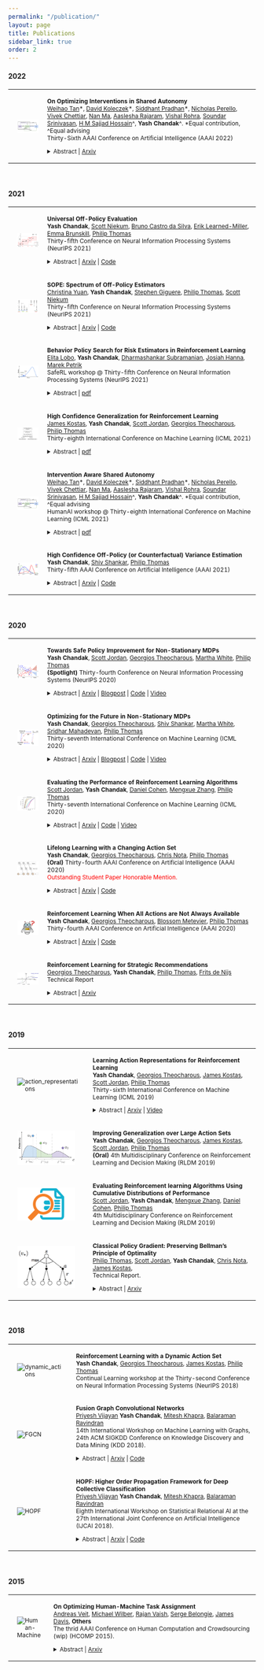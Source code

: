 ```yaml
---
permalink: "/publication/"
layout: page
title: Publications
sidebar_link: true
order: 2
---
```



<style>

table {
  margin-bottom: 1rem;
  width: 100%;
  font-size: 85%;
  border: 0px solid $border-color;
  border-collapse: collapse;
}

td,
th {
  padding: .25rem .5rem;
  border: 0px solid $border-color;
}

th {
  text-align: left;
}

tbody tr:nth-child(odd) td,
tbody tr:nth-child(odd) th {
  background-color: transparent;
}

paper {
 color: #; 
 font-weight:bold;
}


</style>
#### 2022

<table width="100%" align="center" border="0" cellspacing="0" cellpadding="20">
  
<tr>
       <td width="14%"  valign="middle">
            <img src="/images/publications/web_SharedAutonomy.png" alt="HumanAI" style="vertical-align:middle; width: 80%; margin:0px 10px; border-radius:0%"/> 
     </td>
     <td valign="top" width="85%">
          <p>
              <paper>On Optimizing Interventions in Shared Autonomy</paper>
              <br> 
              <a href='https://scholar.google.com/citations?user=-ccuMB4AAAAJ&hl=zh-CN'>Weihao Tan</a>*, 
              <a href='http://davidkoleczek.me/'>David Koleczek</a>*, 
              <a href='https://scholar.google.com/citations?user=FzRyPc0AAAAJ&hl=en'>Siddhant Pradhan</a>*, 
              <a href='http://ds.cs.umass.edu/nicholas-perello'>Nicholas Perello</a>, 
              <a href='https://www.linkedin.com/in/vivekchettiar/'>Vivek Chettiar</a>, 
              <a href='https://yashchandak.github.io/publication/'>Nan Ma</a>, 
              <a href='https://www.linkedin.com/in/aaslesha-rajaram/'>Aaslesha Rajaram</a>, 
              <a href='https://www.linkedin.com/in/vishalrohra1/'>Vishal Rohra</a>, 
              <a href='https://www.linkedin.com/in/soundararajansrinivasan/'>Soundar Srinivasan</a>, 
              <a href='https://sites.google.com/view/sajjadriaj/'>H M Sajjad Hossain</a>^, 
              <b>Yash Chandak</b>^.
            *Equal contribution, ^Equal advising
            <br>
              Thirty-Sixth AAAI Conference on Artificial Intelligence (AAAI 2022)
              <details>
                <summary>Abstract  | <a href="https://arxiv.org/pdf/2112.09169.pdf">Arxiv</a>  </summary>            
                  <p class="message">
                  Shared autonomy refers to approaches for enabling an autonomous agent to collaborate with a human with the aim of improving human performance. However, besides improving performance, it may often also be beneficial that the agent concurrently accounts for preserving the user’s experience or satisfaction of collaboration. In order to address this additional goal, we examine approaches for improving the user experience by constraining the number of interventions by the autonomous agent. We propose two model-free reinforcement learning methods that can account for both hard and soft constraints on the number of interventions. We show that not only does our method outperform the existing baseline, but also eliminates the need to manually tune a black-box hyperparameter for controlling the level of assistance. We also provide an in-depth analysis of intervention scenarios in order to further illuminate system understanding.
                  </p>
              </details>
          </p>  
     </td>
   </tr>
  
  
  
</table>

<br>


#### 2021

<table width="100%" align="center" border="0" cellspacing="0" cellpadding="20">
<tr>
     <td width="14%"  valign="middle">
            <img src="/images/publications/web_UnO.png" alt="UnO" style="vertical-align:middle; width: 80%; margin:0px 10px; border-radius:0%"/> 
     </td>
     <td valign="top" width="85%">
          <p>
              <paper>Universal Off-Policy Evaluation</paper>
              <br>
              <b>Yash Chandak</b>,  
              <a href='https://www.cs.utexas.edu/~sniekum/'>Scott Niekum</a>,
              <a href='https://people.cs.umass.edu/~bsilva/'>Bruno Castro da Silva</a>,
              <a href='https://people.cs.umass.edu/~elm/'>Erik Learned-Miller</a>,
              <a href='https://cs.stanford.edu/people/ebrun/'>Emma Brunskill</a>,
              <a href='https://people.cs.umass.edu/~pthomas/'>Philip Thomas</a>
              <br>
             Thirty-fifth Conference on Neural Information Processing Systems (NeurIPS 2021)
              <details>
                <summary>Abstract  | <a href="https://arxiv.org/abs/2104.12820">Arxiv</a> |  <a href="https://github.com/yashchandak/UnO">Code</a> </summary>            
                  <p class="message">
                   When faced with sequential decision-making problems, it is often useful to be able to predict what would happen if decisions were made using a new policy. Those predictions must often be based on data collected under some previously used decision-making rule. Many previous methods enable such off-policy (or counterfactual) estimation of the expected value of a performance measure called the return. In this paper, we take the first steps towards a universal off-policy estimator (UnO) -- one that provides off-policy estimates and high-confidence bounds for any parameter of the return distribution. We use UnO for estimating and simultaneously bounding the mean, variance, quantiles/median, inter-quantile range, CVaR, and the entire cumulative distribution of returns. Finally, we also discuss Uno's applicability in various settings, including fully observable, partially observable (i.e., with unobserved confounders), Markovian, non-Markovian, stationary, smoothly non-stationary, and discrete distribution shifts. 
                  </p>
              </details>
          </p>  
     </td>
   </tr>
 
  <tr>
     <td width="14%"  valign="middle">
            <img src="/images/publications/web_SOPE.png" alt="SOPE" style="vertical-align:middle; width: 80%; margin:0px 10px; border-radius:0%"/> 
     </td>
     <td valign="top" width="85%">
          <p>
              <paper>SOPE: Spectrum of Off-Policy Estimators</paper>
              <br>
              <a href='https://yashchandak.github.io/publication/'>Christina Yuan</a>,
              <b>Yash Chandak</b>,  
              <a href='https://scholar.google.com/citations?user=PZPaJJ0AAAAJ&hl=en'>Stephen Giguere</a>,
              <a href='https://people.cs.umass.edu/~pthomas/'>Philip Thomas</a>,
              <a href='https://www.cs.utexas.edu/~sniekum/'>Scott Niekum</a>
              <br>
             Thirty-fifth Conference on Neural Information Processing Systems (NeurIPS 2021)
              <details>
                <summary>Abstract | <a href="https://arxiv.org/abs/2111.03936">Arxiv</a> |  <a href="https://github.com/Pearl-UTexas/SOPE">Code</a> </summary>            
                  <p class="message">
                   Many sequential decision making problems are high-stakes and require off-policy evaluation (OPE) of a new policy using historical data collected using some other policy. One of the most common OPE technique that provides unbiased estimates is trajectory based importance sampling (IS). However, due to the high variance of trajectory IS estimates, importance sampling methods based on stationary distributions (SIS) have recently been adopted. Unfortunately, while SIS often provides lower variance estimates, estimating the stationary distribution ratios can be challenging and lead to biased estimates. In this paper, we present a new perspective on this bias-variance trade-off and show the existence of a spectrum of estimators whose endpoints are SIS and IS, respectively. We then show that estimators in this spectrum allow us to trade-off between the bias and variance of IS and SIS and can achieve lower mean-squared error than both IS and SIS.
                  </p>
              </details>
          </p>  
     </td>
   </tr>
  
 <tr>
     <td width="14%"  valign="middle">
            <img src="/images/publications/web_CVaR_BPG.png" alt="Risk_BPG" style="vertical-align:middle; width: 80%; margin:0px 10px; border-radius:0%"/> 
     </td>
     <td valign="top" width="85%">
          <p>
              <paper>Behavior Policy Search for Risk Estimators in Reinforcement Learning
</paper>
              <br>
              <a href='https://elitalobo.github.io/'>Elita Lobo</a>,
              <b>Yash Chandak</b>,  
              <a href='https://scholar.google.com/citations?user=j54RzcEAAAAJ&hl=en'>Dharmashankar Subramanian</a>,
              <a href='https://pages.cs.wisc.edu/~jphanna/'>Josiah Hanna</a>,
              <a href='https://marek.petrik.us/'>Marek Petrik</a>
              <br>
             SafeRL workshop @ Thirty-fifth Conference on Neural Information Processing Systems (NeurIPS 2021)
              <details>
                <summary>Abstract | <a href="https://drive.google.com/file/d/1CVrXb7-exxJDSG3Ee2SxtezdtY79G8Nq/view">pdf</a>   </summary>            
                  <p class="message">
                   In real-world sequential decision problems, exploration is expensive, and the risk of expert decision policies must be evaluated from limited data. In this setting, Monte Carlo (MC) risk estimators are typically used to estimate the risk of decision policies. While these estimators have the desired low bias property, they often suffer from large variance. In this paper, we consider the problem of minimizing the asymptotic mean squared error and hence variance of MC risk estimators. 
We show that by carefully choosing the data sampling policy (\emph{behavior policy}), we can obtain low variance estimates of the risk of any given decision policy.
                  </p>
              </details>
          </p>  
     </td>
   </tr>
 
 
<tr>
       <td width="14%"  valign="middle">
            <img src="/images/publications/web_HCGA.png" alt="HCGA" style="vertical-align:middle; width: 80%; margin:0px 10px; border-radius:0%"/> 
     </td>
     <td valign="top" width="85%">
          <p>
              <paper>High Confidence Generalization for Reinforcement Learning</paper>
              <br> 
              <a href='https://people.cs.umass.edu/~jekostas/jekostas.html'>James Kostas</a>, 
              <b>Yash Chandak</b>,  
              <a href='https://people.cs.umass.edu/~sjordan/'>Scott Jordan</a>,
              <a href='https://research.adobe.com/person/georgios-theocharous/'>Georgios Theocharous</a>, 
              <a href='https://people.cs.umass.edu/~pthomas/'>Philip Thomas</a>
              <br>
              Thirty-eighth International Conference on Machine Learning (ICML 2021)
              <details>
                <summary>Abstract |  <a href="https://proceedings.mlr.press/v139/kostas21a.html">pdf</a>  </summary>            
                  <p class="message">
                   We present several classes of reinforcement learn-ing algorithms that safely generalize toMarkovdecision processes(MDPs) not seen during train-ing.  Specifically, we study the setting in whichsome set of MDPs is accessible for training. Forvarious definitions of safety, our algorithms giveprobabilistic guarantees that agents can safely gen-eralize to MDPs that are sampled from the samedistribution but are not necessarily in the train-ing set.   These algorithms are a type ofSeldo-nianalgorithm (Thomas et al., 2019), which is aclass of machine learning algorithms that returnmodels with probabilistic safety guarantees foruser-specified definitions of safety. 
                  </p>
              </details>
          </p>  
     </td>
   </tr>
  
<tr>
       <td width="14%"  valign="middle">
            <img src="/images/publications/web_SharedAutonomy.png" alt="HumanAI" style="vertical-align:middle; width: 80%; margin:0px 10px; border-radius:0%"/> 
     </td>
     <td valign="top" width="85%">
          <p>
              <paper>Intervention Aware Shared Autonomy</paper>
              <br> 
              <a href='https://scholar.google.com/citations?user=-ccuMB4AAAAJ&hl=zh-CN'>Weihao Tan</a>*, 
              <a href='http://davidkoleczek.me/'>David Koleczek</a>*, 
              <a href='https://scholar.google.com/citations?user=FzRyPc0AAAAJ&hl=en'>Siddhant Pradhan</a>*, 
              <a href='http://ds.cs.umass.edu/nicholas-perello'>Nicholas Perello</a>, 
              <a href='https://www.linkedin.com/in/vivekchettiar/'>Vivek Chettiar</a>, 
              <a href='https://yashchandak.github.io/publication/'>Nan Ma</a>, 
              <a href='https://www.linkedin.com/in/aaslesha-rajaram/'>Aaslesha Rajaram</a>, 
              <a href='https://www.linkedin.com/in/vishalrohra1/'>Vishal Rohra</a>, 
              <a href='https://www.linkedin.com/in/soundararajansrinivasan/'>Soundar Srinivasan</a>, 
              <a href='https://sites.google.com/view/sajjadriaj/'>H M Sajjad Hossain</a>^, 
              <b>Yash Chandak</b>^.
            *Equal contribution, ^Equal advising
            <br>
              HumanAI workshop @ Thirty-eighth International Conference on Machine Learning (ICML 2021)
              <details>
                <summary>Abstract |  <a href="https://all.cs.umass.edu/pubs/2021/Tan%20et%20al%20-%20Intervention%20Aware%20Shared%20Autonomy.pdf">pdf</a>  </summary>            
                  <p class="message">
                  Shared  autonomy  refers  to  approaches  for  en-abling an autonomous agent to collaborate witha human with the aim of improving human per-formance.  However, besides improving perfor-mance, it may often be beneficial that the agentconcurrently accounts for preserving the user’sexperience or satisfaction of collaboration. In or-der to address this additional goal, we examineapproaches for improving the user experience byconstraining the number of interventions by theautonomous agent. We propose two model-freereinforcement learning methods that can accountfor both hard and soft constraints on the numberof interventions. We show that not only does ourmethod outperform the existing baseline, but alsoeliminates the need to manually tune an arbitraryhyperparameter for controlling the level of assis-tance.  We also provide an in-depth analysis ofintervention scenarios in order to further illumi-nate system understanding.
                  </p>
              </details>
          </p>  
     </td>
   </tr>
  
  
<tr>
  <td width="14%"  valign="middle">
            <img src="/images/publications/HCOVE.png" alt="SPIN" style="vertical-align:middle; width: 80%; margin:0px 10px; border-radius:0%"/> 
     </td>
     <td valign="top" width="85%">
          <p>
              <paper>High Confidence Off-Policy (or Counterfactual) Variance Estimation</paper>
              <br>
              <b>Yash Chandak</b>,  
              <a href='https://scholar.google.com/citations?user=yK56jugAAAAJ&hl=en'>Shiv Shankar</a>,
              <a href='https://people.cs.umass.edu/~pthomas/'>Philip Thomas</a>
              <br>
              Thirty-fifth AAAI Conference on Artificial Intelligence (AAAI 2021)
              <details>
                <summary>Abstract  | <a href="https://arxiv.org/abs/2101.09847">Arxiv</a> |  <a href="https://github.com/yashchandak/UnO">Code</a> </summary>            
                  <p class="message">
                   Many sequential decision-making systems leverage data collected using prior policies to propose a new policy. In critical applications, it is important that high-confidence guarantees on the new policy's behavior are provided before deployment, to ensure that the policy will behave as desired. Prior works have studied high-confidence off-policy estimation of the \emph{expected} return, however, high-confidence off-policy estimation of the \emph{variance} of returns can be equally critical for high-risk applications. In this paper, we tackle the previously open problem of estimating and bounding, with high confidence, the variance of returns from off-policy data.
                  </p>
              </details>
          </p>  
     </td>
   </tr>

  
  
  
</table>

<br>

#### 2020

<table width="100%" align="center" border="0" cellspacing="0" cellpadding="20">
   <tr>
     <td width="14%"  valign="middle">
            <img src="/images/publications/SPIN.png" alt="SPIN" style="vertical-align:middle; width: 80%; margin:0px 10px; border-radius:0%"/> 
     </td>
     <td valign="top" width="85%">
          <p>
              <paper>Towards Safe Policy Improvement for Non-Stationary MDPs</paper>
              <br>
              <b>Yash Chandak</b>,
              <a href='https://people.cs.umass.edu/~sjordan/'>Scott Jordan</a>,
              <a href='https://research.adobe.com/person/georgios-theocharous/'>Georgios Theocharous</a>,   
              <a href='https://webdocs.cs.ualberta.ca/~whitem/'>Martha White</a>,   
              <a href='https://people.cs.umass.edu/~pthomas/'>Philip Thomas</a>
              <br>
              <b>(Spotlight)</b> Thirty-fourth Conference on Neural Information Processing Systems (NeurIPS 2020)
              <details>
                <summary>Abstract | <a href="https://arxiv.org/abs/2010.12645">Arxiv</a> |  <a href="/blog/spin">Blogpost</a> |  <a href="https://github.com/ScottJordan/SafePolicyImprovementNonstationary">Code</a> | <a href="https://nips.cc/virtual/2020/public/poster_680390c55bbd9ce416d1d69a9ab4760d.html">Video</a>  </summary>            
                  <p class="message">
                    Many real-world sequential decision-making problems involve critical systems that present both human-life and financial risks. While several works in the past have proposed methods that are safe for deployment, they assume that the underlying problem is stationary. However, many real-world problems of interest exhibit non-stationarity, and when stakes are high, the cost associated with a false stationarity assumption may be unacceptable. Addressing safety in the presence of non-stationarity remains an open question in the literature. We present a type of Seldonian algorithm (Thomas et al., 2019), taking the first steps towards ensuring safety, with high confidence, for smoothly varying non-stationary decision problems, through a synthesis of model-free reinforcement learning algorithms with methods from time-series analysis.
                  </p>
              </details>
          </p>  
     </td>
   </tr>


   <tr>
     <td width="14%"  valign="middle">
            <img src="/images/publications/prognosticator.png" alt="Future" style="vertical-align:middle; width: 80%; margin:0px 10px; border-radius:0%"/> 
     </td>
     <td valign="top" width="85%">
          <p>
              <paper>Optimizing for the Future in Non-Stationary MDPs</paper>
              <br>
              <b>Yash Chandak</b>, 
              <a href='https://research.adobe.com/person/georgios-theocharous/'>Georgios Theocharous</a>,   
              <a href='https://scholar.google.com/citations?user=yK56jugAAAAJ&hl=en'>Shiv Shankar</a>,
              <a href='https://webdocs.cs.ualberta.ca/~whitem/'>Martha White</a>,   
              <a href='https://people.cs.umass.edu/~mahadeva/Site/About_Me.html'>Sridhar Mahadevan</a>,  
              <a href='https://people.cs.umass.edu/~pthomas/'>Philip Thomas</a>
              <br>
              Thirty-seventh International Conference on Machine Learning (ICML 2020)
              <details>
                <summary>Abstract | <a href="https://arxiv.org/abs/2005.08158">Arxiv</a> |  <a href="/blog/prognosticator">Blogpost</a> |  <a href="https://github.com/yashchandak/OptFuture_NSMDP">Code</a> | <a href="https://icml.cc/virtual/2020/poster/6316">Video</a>  </summary>            
                  <p class="message">
                    Most reinforcement learning methods are based upon the key assumption that the transition dynamics and reward functions are fixed, that is, the underlying Markov decision process is stationary. However, in many real-world applications, this assumption is violated, and using existing algorithms may result in a performance lag. To proactively search for a good future policy, we present a policy gradient algorithm that maximizes a forecast of future performance. This forecast is obtained by fitting a curve to the counter-factual estimates of policy performance over time, without explicitly modeling the underlying non-stationarity. The resulting algorithm amounts to a non-uniform reweighting of past data, and we observe that minimizing performance over some of the data from past episodes can be beneficial when searching for a policy that maximizes future performance. We show that our algorithm, called Prognosticator, is more robust to non-stationarity than two online adaptation techniques, on three simulated problems motivated by real-world applications. 
                  </p>
              </details>
          </p>  
     </td>
   </tr>

   <tr>
     <td width="14%"  valign="middle">
            <img src="/images/publications/evalrldm.png" alt="eval" style="vertical-align:middle; width: 80%; margin:0px 10px; border-radius:0%"/> 
     </td>
     <td valign="top" width="85%">
          <p>
              <paper>Evaluating the Performance of Reinforcement Learning Algorithms</paper>
              <br>
              <a href='https://people.cs.umass.edu/~sjordan/'>Scott Jordan</a>,
              <b>Yash Chandak</b>,    
              <a href='https://people.cs.umass.edu/~dcohen/'>Daniel Cohen</a>,  
              <a href='https://people.cs.umass.edu/~mengxuezhang/'>Mengxue Zhang</a>,  
              <a href='https://people.cs.umass.edu/~pthomas/'>Philip Thomas</a>
              <br>
              Thirty-seventh International Conference on Machine Learning (ICML 2020)
              <details>
                <summary>Abstract  | <a href="https://arxiv.org/abs/2006.16958">Arxiv</a> | <a href="https://github.com/ScottJordan/EvaluationOfRLAlgs">Code</a> | <a href="https://icml.cc/virtual/2020/poster/6301">Video</a>   </summary>            
                  <p class="message">
                    Performance evaluations are critical for quantifying algorithmic advances in reinforcement learning. Recent reproducibility analyses have shown that reported performance results are often inconsistent and difficult to replicate. In this work, we argue that the inconsistency of performance stems from the use of flawed evaluation metrics. Taking a step towards ensuring that reported results are consistent, we propose a new comprehensive evaluation methodology for reinforcement learning algorithms that produces reliable measurements of performance both on a single environment and when aggregated across environments. We demonstrate this method by evaluating a broad class of reinforcement learning algorithms on standard benchmark tasks. 
                  </p>
              </details>
          </p>  
     </td>
   </tr>



   <tr>
     <td width="14%"  valign="middle">
            <img src="/images/publications/LAICA.png" alt="SAS" style="vertical-align:middle; width: 80%; margin:0px 10px; border-radius:0%"/> 
     </td>
     <td valign="top" width="85%">
          <p>
              <paper>Lifelong Learning with a Changing Action Set</paper>
              <br>
              <b>Yash Chandak</b>, 
              <a href='https://research.adobe.com/person/georgios-theocharous/'>Georgios Theocharous</a>,   
              <a href='https://scholar.google.com/citations?user=clEBNJAAAAAJ&hl=en'>Chris Nota</a>, 
              <a href='https://people.cs.umass.edu/~pthomas/'>Philip Thomas</a>
              <br>
              <b>(Oral)</b> Thirty-fourth AAAI Conference on Artificial Intelligence (AAAI 2020)
              <br>
              <font color='red'>Outstanding Student Paper Honorable Mention.</font>
              <details>
                <summary>Abstract | <a href="https://arxiv.org/abs/1906.01770">Arxiv</a> | <a href="https://github.com/yashchandak/lifelong_changing_actions">Code</a> </summary>            
                  <p class="message">
                    In many real-world sequential decision making problems, the number of available actions (decisions) can vary over time. While problems like catastrophic forgetting, changing transition dynamics, changing rewards functions, etc. have been well-studied in the lifelong learning literature, the setting where the action set changes remains unaddressed. In this paper, we present an algorithm that autonomously adapts to an action set whose size changes over time. To tackle this open problem, we break it into two problems that can be solved iteratively: inferring the underlying, unknown, structure in the space of actions and optimizing a policy that leverages this structure. We demonstrate the efficiency of this approach on large-scale real-world lifelong learning problems. 
                  </p>
              </details>
          </p>  
     </td>
   </tr>

  <tr>
     <td width="14%"  valign="middle">
            <img src="/images/publications/SAS.jpg" alt="SAS" style="vertical-align:middle; width: 80%; margin:0px 10px; border-radius:0%"/> 
     </td>
     <td valign="top" width="85%">
          <p>
              <paper>Reinforcement Learning When All Actions are Not Always Available</paper>
              <br>
              <b>Yash Chandak</b>, 
              <a href='https://research.adobe.com/person/georgios-theocharous/'>Georgios Theocharous</a>,   
              <a href='https://bmetevier.github.io/'>Blossom Metevier</a>, 
              <a href='https://people.cs.umass.edu/~pthomas/'>Philip Thomas</a>
              <br>
              Thirty-fourth AAAI Conference on Artificial Intelligence (AAAI 2020)
              <details>
                <summary>Abstract | <a href="https://arxiv.org/abs/1906.01772">Arxiv</a> | <a href="https://github.com/yashchandak/SAS_RL">Code</a> </summary>            
                  <p class="message">
                   The Markov decision process (MDP) formulation used to model many real-world sequential decision making problems does not capture the setting where the set of available decisions (actions) at each time step is stochastic. Recently, the stochastic action set Markov decision process (SAS-MDP) formulation has been proposed, which captures the concept of a stochastic action set. In this paper we argue that existing RL algorithms for SAS-MDPs suffer from divergence issues, and present new algorithms for SAS-MDPs that incorporate variance reduction techniques unique to this setting, and provide conditions for their convergence. We conclude with experiments that demonstrate the practicality of our approaches using several tasks inspired by real-life use cases wherein the action set is stochastic. 
                  </p>
              </details>
          </p>  
     </td>
   </tr>


  <tr>
     <td width="14%"  valign="middle">
            <img src="/images/publications/cogbias.png" alt="cogbias" style="vertical-align:middle; width: 80%; margin:0px 10px; border-radius:0%"/> 
     </td>
     <td valign="top" width="85%">
          <p>
              <paper>Reinforcement Learning for Strategic Recommendations</paper>
              <br>
              <a href='https://research.adobe.com/person/georgios-theocharous/'>Georgios Theocharous</a>, 
              <b>Yash Chandak</b>,   
              <a href='https://people.cs.umass.edu/~pthomas/'>Philip Thomas</a>,
              <a href='https://research.monash.edu/en/persons/frits-de-nijs'>Frits de Nijs</a>
              <br>
              Technical Report
              <details>
                <summary>Abstract | <a href="https://arxiv.org/abs/2009.07346">Arxiv</a> </summary>            
                  <p class="message">
                   Strategic recommendations (SR) refer to the problem where an intelligent agent observes the sequential behaviors and activities of users and decides when and how to interact with them to optimize some long-term objectives, both for the user and the business. These systems are in their infancy in the industry and in need of practical solutions to some fundamental research challenges. At Adobe research, we have been implementing such systems for various use-cases, including points of interest recommendations, tutorial recommendations, next step guidance in multi-media editing software, and ad recommendation for optimizing lifetime value. There are many research challenges when building these systems, such as modeling the sequential behavior of users, deciding when to intervene and offer recommendations without annoying the user, evaluating policies offline with high confidence, safe deployment, non-stationarity, building systems from passive data that do not contain past recommendations, resource constraint optimization in multi-user systems, scaling to large and dynamic actions spaces, and handling and incorporating human cognitive biases. In this paper we cover various use-cases and research challenges we solved to make these systems practical. 
                  </p>
              </details>
          </p>  
     </td>
   </tr>


</table>   




<br>
  

#### 2019

<table width="100%" align="center" border="0" cellspacing="0" cellpadding="20">
  
   <tr>
     <td width="14%"  valign="middle">
            <img src="/images/publications/action_rep.png" alt="action_representations" align="middle" style="width: 80%; margin:0px 10px; border-radius:0%"/> 
     </td>
     <td valign="top" width="85%">
          <p>
              <paper>Learning Action Representations for Reinforcement Learning</paper>
              <br>
              <b>Yash Chandak</b>, 
              <a href='https://research.adobe.com/person/georgios-theocharous/'>Georgios Theocharous</a>,   
              <a href='https://people.cs.umass.edu/~jekostas/jekostas.html'>James Kostas</a>, 
              <a href='https://people.cs.umass.edu/~sjordan/'>Scott Jordan</a>,              
              <a href='https://people.cs.umass.edu/~pthomas/'>Philip Thomas</a>
              <br>
              Thirty-sixth International Conference on Machine Learning (ICML 2019)
              <details>
                <summary>Abstract | <a href="https://arxiv.org/abs/1902.00183">Arxiv</a>  | <a href="https://slideslive.com/38917406/reinforcement-learning-theory?ref=speaker-18061-latest">Video</a> </summary>            
                  <p class="message">
                    Most model-free reinforcement learning methods leverage state representations (embeddings) for generalization, but either ignore structure in the space of actions or assume the structure is provided a priori. We show how a policy can be decomposed into a component that acts in a low-dimensional space of action representations and a component that transforms these representations into actual actions. These representations improve generalization over large, finite action sets by allowing the agent to infer the outcomes of actions similar to actions already taken. We provide an algorithm to both learn and use action representations and provide conditions for its convergence. The efficacy of the proposed method is demonstrated on large-scale real-world problems. 
                  </p>
              </details>
          </p>  
     </td>
   </tr>
   
   <tr>
     <td width="14%"  valign="middle">
            <img src="/images/publications/action_rep_2.png" alt="action_generalization" align="middle" style="width: 80%; margin:0px 10px; border-radius:0%"/> 
     </td>
     <td valign="top" width="85%">
          <p>
              <paper>Improving Generalization over Large Action Sets</paper>
              <br>
              <b>Yash Chandak</b>, 
              <a href='https://research.adobe.com/person/georgios-theocharous/'>Georgios Theocharous</a>,   
              <a href='https://people.cs.umass.edu/~jekostas/jekostas.html'>James Kostas</a>, 
              <a href='https://people.cs.umass.edu/~sjordan/'>Scott Jordan</a>,              
              <a href='https://people.cs.umass.edu/~pthomas/'>Philip Thomas</a>
              <br>
              <b>(Oral)</b> 4th Multidisciplinary Conference on Reinforcement Learning and Decision Making (RLDM 2019)
          </p>  
     </td>
   </tr>  
   
   <tr>
     <td width="14%"  valign="middle">
            <img src="/images/publications/eval.png" alt="eval" style="vertical-align:middle; width: 80%; margin:0px 10px; border-radius:0%"/> 
     </td>
     <td valign="top" width="85%">
          <p>
              <paper>Evaluating Reinforcement learning Algorithms Using Cumulative Distributions of Performance</paper>
              <br>
              <a href='https://people.cs.umass.edu/~sjordan/'>Scott Jordan</a>,
              <b>Yash Chandak</b>,    
              <a href='https://people.cs.umass.edu/~mengxuezhang/'>Mengxue Zhang</a>,  
              <a href='https://people.cs.umass.edu/~dcohen/'>Daniel Cohen</a>,  
              <a href='https://people.cs.umass.edu/~pthomas/'>Philip Thomas</a>
              <br>
              4th Multidisciplinary Conference on Reinforcement Learning and Decision Making (RLDM 2019)
          </p>  
     </td>
   </tr>
   
  <tr>
     <td width="14%"  valign="middle">
            <img src="/images/publications/bellman_optimal.png" alt="Bellman" align="middle" style="width: 80%; margin:0px 10px; border-radius:0%"/> 
     </td>
     <td valign="top" width="85%">
          <p>
              <paper>Classical Policy Gradient: Preserving Bellman’s Principle of Optimality</paper>
              <br>
              <a href='https://people.cs.umass.edu/~pthomas/'>Philip Thomas</a>,
              <a href='https://people.cs.umass.edu/~sjordan/'>Scott Jordan</a>,                
              <b>Yash Chandak</b>,    
              <a href='https://scholar.google.com/citations?user=clEBNJAAAAAJ&hl=en'>Chris Nota</a>, 
              <a href='https://people.cs.umass.edu/~jekostas/jekostas.html'>James Kostas</a>, 
              <br>
             Technical Report.
              <details>
                <summary>Abstract | <a href="https://arxiv.org/abs/1906.03063">Arxiv</a> </summary>            
                  <p class="message">
                    We propose a new objective function for finite-horizon episodic Markov decision processes that better captures Bellman's principle of optimality, and provide an expression for the gradient of the objective.  
                  </p>
              </details>
          </p>  
     </td>
   </tr>


</table>

<br>

#### 2018

<table width="100%" align="center" border="0" cellspacing="0" cellpadding="20">
   <tr>
     <td width="14%"  valign="middle">
            <img src="/images/publications/dynamic_action.png" alt="dynamic_actions" align="middle" style="width: 80%; margin:0px 10px; border-radius:0%"/> 
     </td>
     <td valign="top" width="85%">
          <p>
              <paper>Reinforcement Learning with a Dynamic Action Set</paper>
              <br>
              <b>Yash Chandak</b>, 
              <a href='https://research.adobe.com/person/georgios-theocharous/'>Georgios Theocharous</a>,   
              <a href='https://people.cs.umass.edu/~jekostas/jekostas.html'>James Kostas</a>, 
              <a href='https://people.cs.umass.edu/~pthomas/'>Philip Thomas</a>
              <br>
              Continual Learning workshop at the Thirty-second Conference on Neural Information Processing Systems (NeurIPS 2018)
          </p>  
     </td>
   </tr>

   <tr>
     <td width="14%"  valign="middle">
            <img src="/images/publications/fgcn.png" alt="FGCN" align="middle" style="width: 80%; margin:0px 10px; border-radius:0%"/> 
     </td>
     <td valign="top" width="85%">
          <p>
              <paper>Fusion Graph Convolutional Networks</paper>
              <br>
              <a href='https://priyeshv.github.io/'>Priyesh Vijayan</a>
              <b>Yash Chandak</b>, 
              <a href='https://www.cse.iitm.ac.in/~miteshk/'>Mitesh Khapra</a>,   
              <a href='https://www.cse.iitm.ac.in/~ravi/'>Balaraman Ravindran</a>
              <br>
              14th International Workshop on Machine Learning with Graphs, 24th ACM SIGKDD Conference on
Knowledge Discovery and Data Mining (KDD 2018).
              <details>
                <summary>Abstract | <a href="https://arxiv.org/abs/1805.12528">Arxiv</a> | <a href="https://github.com/PriyeshV/HOPF">Code</a></summary>            
                  <p class="message">
                     Semi-supervised node classification in attributed graphs, i.e., graphs with node features, involves learning to classify unlabeled nodes given a partially labeled graph. Label predictions are made by jointly modeling the node and its' neighborhood features. State-of-the-art models for node classification on such attributed graphs use differentiable recursive functions that enable aggregation and filtering of neighborhood information from multiple hops. In this work, we analyze the representation capacity of these models to regulate information from multiple hops independently. From our analysis, we conclude that these models despite being powerful, have limited representation capacity to capture multi-hop neighborhood information effectively. Further, we also propose a mathematically motivated, yet simple extension to existing graph convolutional networks (GCNs) which has improved representation capacity. We extensively evaluate the proposed model, F-GCN on eight popular datasets from different domains. F-GCN outperforms the state-of-the-art models for semi-supervised learning on six datasets while being extremely competitive on the other two. 
                  </p>
              </details>
          </p>  
     </td>
   </tr>
      
   <tr>
     <td width="14%"  valign="middle">
            <img src="/images/publications/hopf.png" alt="HOPF" align="middle" style="width: 80%; margin:0px 10px; border-radius:0%"/> 
     </td>
     <td valign="top" width="85%">
          <p>
              <paper>HOPF: Higher Order Propagation Framework for Deep Collective Classification</paper>
              <br>
              <a href='https://priyeshv.github.io/'>Priyesh Vijayan</a>
              <b>Yash Chandak</b>, 
              <a href='https://www.cse.iitm.ac.in/~miteshk/'>Mitesh Khapra</a>,   
              <a href='https://www.cse.iitm.ac.in/~ravi/'>Balaraman Ravindran</a>
              <br>
              Eighth International Workshop on Statistical Relational AI at the 27th International Joint Conference on
Artificial Intelligence (IJCAI 2018).
              <details>
                <summary>Abstract | <a href="https://arxiv.org/abs/1805.12421">Arxiv</a> | <a href="https://github.com/PriyeshV/HOPF">Code</a></summary>            
                  <p class="message">
                     Given a graph where every node has certain attributes associated with it and some nodes have labels associated with them, Collective Classification (CC) is the task of assigning labels to every unlabeled node using information from the node as well as its neighbors. It is often the case that a node is not only influenced by its immediate neighbors but also by higher order neighbors, multiple hops away. Recent state-of-the-art models for CC learn end-to-end differentiable variations of Weisfeiler-Lehman (WL) kernels to aggregate multi-hop neighborhood information. In this work, we propose a Higher Order Propagation Framework, HOPF, which provides an iterative inference mechanism for these powerful differentiable kernels. Such a combination of classical iterative inference mechanism with recent differentiable kernels allows the framework to learn graph convolutional filters that simultaneously exploit the attribute and label information available in the neighborhood. Further, these iterative differentiable kernels can scale to larger hops beyond the memory limitations of existing differentiable kernels. We also show that existing WL kernel-based models suffer from the problem of Node Information Morphing where the information of the node is morphed or overwhelmed by the information of its neighbors when considering multiple hops. To address this, we propose a specific instantiation of HOPF, called the NIP models, which preserves the node information at every propagation step. The iterative formulation of NIP models further helps in incorporating distant hop information concisely as summaries of the inferred labels. We do an extensive evaluation across 11 datasets from different domains. We show that existing CC models do not provide consistent performance across datasets, while the proposed NIP model with iterative inference is more robust.
                  </p>
              </details>
          </p>  
     </td>
   </tr>
   
</table>

<br>

#### 2015


<table>
   <tr>
     <td width="14%"  valign="middle">
            <img src="/images/publications/human_machine.png" alt="Human-Machine" align="middle" style="width: 80%; margin:0px 10px; border-radius:0%"/> 
     </td>
     <td valign="top" width="85%">
          <p>
              <paper>On Optimizing Human-Machine Task Assignment</paper>
              <br>
              <a href='https://www.cs.cornell.edu/~andreas/'>Andreas Veit</a>,
              <a href='http://mjwilber.org/'>Michael Wilber</a>,
              <a href='http://www.rajanvaish.com/index.html'>Rajan Vaish</a>,
              <a href='https://tech.cornell.edu/people/serge-belongie/'>Serge Belongie</a>,
              <a href='https://users.soe.ucsc.edu/~davis/'>James Davis</a>,
              <b>Others</b>
              <br>
              The thrid AAAI Conference on Human Computation and Crowdsourcing (wip) (HCOMP 2015).
              <details>
                <summary>Abstract | <a href="https://arxiv.org/pdf/1509.07543.pdf">Arxiv</a> </summary>            
                  <p class="message">
                     When crowdsourcing systems are used in combination with machine inference systems in the real world, they benefit the most when the machine system is deeply integrated with the crowd workers. However, if researchers wish to integrate the crowd with "off-the-shelf" machine classifiers, this deep integration is not always possible. This work explores two strategies to increase accuracy and decrease cost under this setting. First, we show that reordering tasks presented to the human can create a significant accuracy improvement. Further, we show that greedily choosing parameters to maximize machine accuracy is sub-optimal, and joint optimization of the combined system improves performance. 
                  </p>
              </details>
          </p>  
     </td>
   </tr>
</table>
